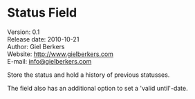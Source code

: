 # Status Field #

Version: 0.1  
Release date: 2010-10-21  
Author: Giel Berkers  
Website: http://www.gielberkers.com  
E-mail: info@gielberkers.com  

Store the status and hold a history of previous statusses.

The field also has an additional option to set a 'valid until'-date.